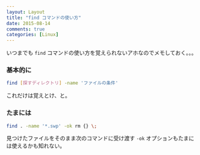 ```yaml
---
layout: Layout
title: "find コマンドの使い方"
date: 2015-08-14
comments: true
categories: [Linux]
---
```


いつまでも `find` コマンドの使い方を覚えられないアホなのでメモしておく。。。


### 基本的に

```bash
find [探すディレクトリ] -name 'ファイルの条件'
```

これだけは覚えとけ、と。

### たまには

```bash
find . -name '*.swp' -ok rm {} \;
```

見つけたファイルをそのまま次のコマンドに受け渡す `-ok` オプションもたまには使えるかも知れない。

